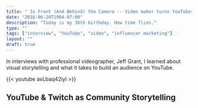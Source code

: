 ```yaml
---
title: " In Front (And Behind) the Camera -- Video maker turns YouTuber"
date: "2016-06-24T1904-07:00"
description: "Today is my 36th birthday. How time flies."
type: ""
tags: ["interview", "YouTube", "video", "influencer marketing"]
layout: ""
draft: true
---
```


In interviews with professional videographer, Jeff Grant, I learned about visual storytelling and what it takes to build an audience on YouTube.

{{< youtube avLbaq42iyI >}}

## YouTube & Twitch as Community Storytelling